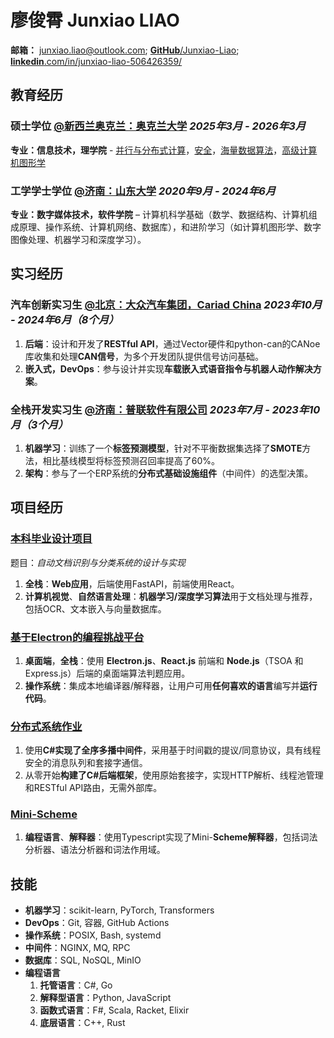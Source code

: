 # 廖俊霄 Junxiao LIAO

**邮箱：** junxiao.liao@outlook.com; [**GitHub**/Junxiao-Liao](https://github.com/Junxiao-Liao); [**linkedin**.com/in/junxiao-liao-506426359/](https://www.linkedin.com/in/junxiao-liao-506426359/)

## 教育经历

### 硕士学位 [**@新西兰奥克兰：奥克兰大学**](https://www.auckland.ac.nz) *2025年3月 - 2026年3月*

**专业：信息技术，理学院** - [并行与分布式计算](https://courseoutline.auckland.ac.nz/dco/course/COMPSCI/711/1253)，[安全](https://courseoutline.auckland.ac.nz/dco/course/COMPSCI/702/1253)，[海量数据算法](https://courseoutline.auckland.ac.nz/dco/course/COMPSCI/753/1255)，[高级计算机图形学](https://courseoutline.auckland.ac.nz/dco/course/COMPSCI/715/1255)

### 工学学士学位 [**@济南：山东大学**](https://www.sdu.edu.cn/) *2020年9月 - 2024年6月*

**专业：数字媒体技术，软件学院** – 计算机科学基础（数学、数据结构、计算机组成原理、操作系统、计算机网络、数据库），和进阶学习（如计算机图形学、数字图像处理、机器学习和深度学习）。

## 实习经历

### 汽车创新实习生 [**@北京：大众汽车集团，Cariad China**](https://volkswagengroupchina.com.cn/en/brands/cariad) *2023年10月 - 2024年6月（8个月）*

1. **后端**：设计和开发了**RESTful API**，通过Vector硬件和python-can的CANoe库收集和处理**CAN信号**，为多个开发团队提供信号访问基础。
1. **嵌入式，DevOps**：参与设计并实现**车载嵌入式语音指令与机器人动作解决方案**。

### 全栈开发实习生 [**@济南：普联软件有限公司**](https://www.pansoft.com) *2023年7月 - 2023年10月（3个月）*

1. **机器学习**：训练了一个**标签预测模型**，针对不平衡数据集选择了**SMOTE**方法，相比基线模型将标签预测召回率提高了60%。
1. **架构**：参与了一个ERP系统的**分布式基础设施组件**（中间件）的选型决策。

## 项目经历

### [本科毕业设计项目](https://github.com/Junxiao-Liao/Doc-Ocr-Categorizer)
题目：*自动文档识别与分类系统的设计与实现*
1. **全栈**：**Web应用**，后端使用FastAPI，前端使用React。
1. **计算机视觉**、**自然语言处理**：**机器学习/深度学习算法**用于文档处理与推荐，包括OCR、文本嵌入与向量数据库。

### [基于Electron的编程挑战平台](https://courseoutline.auckland.ac.nz/dco/course/COMPSCI/732/1253)
1. **桌面端**，**全栈**：使用 **Electron.js**、**React.js** 前端和 **Node.js**（TSOA 和 Express.js）后端的桌面端算法判题应用。
2. **操作系统**：集成本地编译器/解释器，让用户可用**任何喜欢的语言**编写并**运行代码**。

### [分布式系统作业](https://courseoutline.auckland.ac.nz/dco/course/COMPSCI/711/1253)
1. 使用**C#**实现了**全序多播中间件**，采用基于时间戳的提议/同意协议，具有线程安全的消息队列和套接字通信。
1. 从零开始**构建了C#后端框架**，使用原始套接字，实现HTTP解析、线程池管理和RESTful API路由，无需外部库。

### [Mini-Scheme](https://github.com/Junxiao-Liao/Mini-Scheme)
1. **编程语言**、**解释器**：使用Typescript实现了Mini-**Scheme解释器**，包括词法分析器、语法分析器和词法作用域。

## 技能

- **机器学习**：scikit-learn, PyTorch, Transformers
- **DevOps**：Git, 容器, GitHub Actions
- **操作系统**：POSIX, Bash, systemd
- **中间件**：NGINX, MQ, RPC
- **数据库**：SQL, NoSQL, MinIO
- **编程语言**
    1. **托管语言**：C#, Go
    1. **解释型语言**：Python, JavaScript
    1. **函数式语言**：F#, Scala, Racket, Elixir
    1. **底层语言**：C++, Rust

